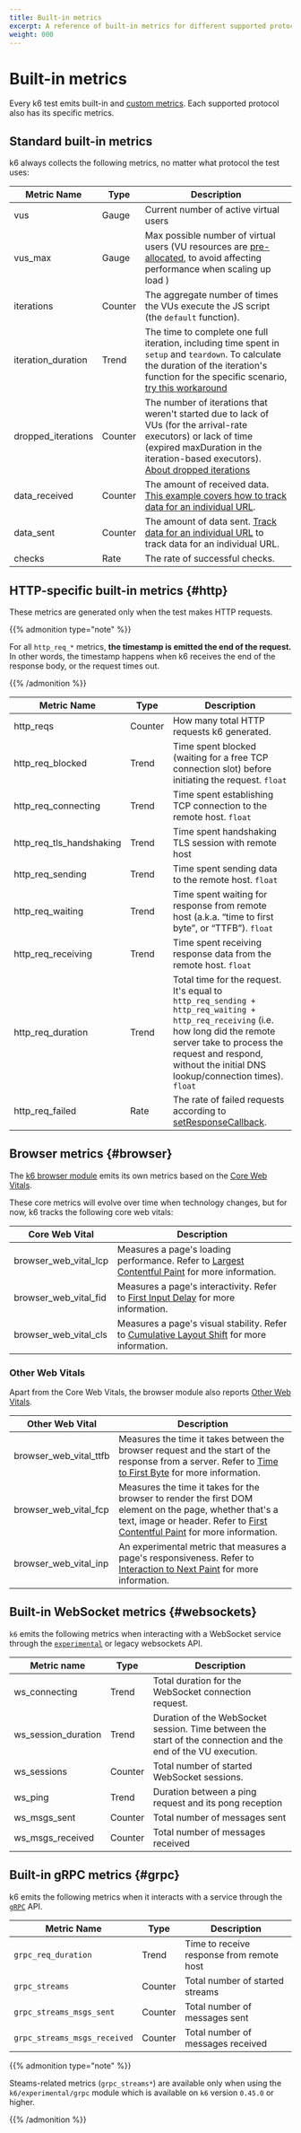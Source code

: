 ```yaml
---
title: Built-in metrics
excerpt: A reference of built-in metrics for different supported protocols.
weight: 000
---
```


# Built-in metrics

Every k6 test emits built-in and [custom metrics](https://grafana.com/docs/k6/<K6_VERSION>/using-k6/metrics/create-custom-metrics).
Each supported protocol also has its specific metrics.

## Standard built-in metrics

k6 always collects the following metrics, no matter what protocol the test uses:

| Metric Name        | Type    | Description                                                                                                                                                                                                                                                                                   |
| ------------------ | ------- | --------------------------------------------------------------------------------------------------------------------------------------------------------------------------------------------------------------------------------------------------------------------------------------------- |
| vus                | Gauge   | Current number of active virtual users                                                                                                                                                                                                                                                        |
| vus_max            | Gauge   | Max possible number of virtual users (VU resources are [pre-allocated](https://grafana.com/docs/k6/<K6_VERSION>/using-k6/scenarios/concepts/arrival-rate-vu-allocation), to avoid affecting performance when scaling up load )                                                                |
| iterations         | Counter | The aggregate number of times the VUs execute the JS script (the `default` function).                                                                                                                                                                                                         |
| iteration_duration | Trend   | The time to complete one full iteration, including time spent in `setup` and `teardown`. To calculate the duration of the iteration's function for the specific scenario, [try this workaround](https://grafana.com/docs/k6/<K6_VERSION>/using-k6/workaround-iteration-duration)              |
| dropped_iterations | Counter | The number of iterations that weren't started due to lack of VUs (for the arrival-rate executors) or lack of time (expired maxDuration in the iteration-based executors). [About dropped iterations](https://grafana.com/docs/k6/<K6_VERSION>/using-k6/scenarios/concepts/dropped-iterations) |
| data_received      | Counter | The amount of received data. [This example covers how to track data for an individual URL](https://grafana.com/docs/k6/<K6_VERSION>/examples/tracking-data-per).                                                                                                                              |
| data_sent          | Counter | The amount of data sent. [Track data for an individual URL](https://grafana.com/docs/k6/<K6_VERSION>/examples/tracking-data-per) to track data for an individual URL.                                                                                                                         |
| checks             | Rate    | The rate of successful checks.                                                                                                                                                                                                                                                                |

## HTTP-specific built-in metrics {#http}

These metrics are generated only when the test makes HTTP requests.

{{% admonition type="note" %}}

For all `http_req_*` metrics, **the timestamp is emitted the end of the request.**
In other words, the timestamp happens when k6 receives the end of the response body, or the request times out.

{{% /admonition %}}

| Metric Name              | Type    | Description                                                                                                                                                                                                                                  |
| ------------------------ | ------- | -------------------------------------------------------------------------------------------------------------------------------------------------------------------------------------------------------------------------------------------- |
| http_reqs                | Counter | How many total HTTP requests k6 generated.                                                                                                                                                                                                   |
| http_req_blocked         | Trend   | Time spent blocked (waiting for a free TCP connection slot) before initiating the request. `float`                                                                                                                                           |
| http_req_connecting      | Trend   | Time spent establishing TCP connection to the remote host. `float`                                                                                                                                                                           |
| http_req_tls_handshaking | Trend   | Time spent handshaking TLS session with remote host                                                                                                                                                                                          |
| http_req_sending         | Trend   | Time spent sending data to the remote host. `float`                                                                                                                                                                                          |
| http_req_waiting         | Trend   | Time spent waiting for response from remote host (a.k.a. “time to first byte”, or “TTFB”). `float`                                                                                                                                           |
| http_req_receiving       | Trend   | Time spent receiving response data from the remote host. `float`                                                                                                                                                                             |
| http_req_duration        | Trend   | Total time for the request. It's equal to `http_req_sending + http_req_waiting + http_req_receiving` (i.e. how long did the remote server take to process the request and respond, without the initial DNS lookup/connection times). `float` |
| http_req_failed          | Rate    | The rate of failed requests according to [setResponseCallback](https://grafana.com/docs/k6/<K6_VERSION>/javascript-api/k6-http/set-response-callback).                                                                                       |

## Browser metrics {#browser}

The [k6 browser module](https://grafana.com/docs/k6/<K6_VERSION>/using-k6-browser) emits its own metrics based on the [Core Web Vitals](https://web.dev/vitals/#core-web-vitals).

These core metrics will evolve over time when technology changes, but for now, k6 tracks the following core web vitals:

<!-- vale off -->

| Core Web Vital        | Description                                                                                                            |
| --------------------- | ---------------------------------------------------------------------------------------------------------------------- |
| browser_web_vital_lcp | Measures a page's loading performance. Refer to [Largest Contentful Paint](https://web.dev/lcp/) for more information. |
| browser_web_vital_fid | Measures a page's interactivity. Refer to [First Input Delay](https://web.dev/fid/) for more information.              |
| browser_web_vital_cls | Measures a page's visual stability. Refer to [Cumulative Layout Shift](https://web.dev/cls/) for more information.     |

<!-- vale on -->

### Other Web Vitals

Apart from the Core Web Vitals, the browser module also reports [Other Web Vitals](https://web.dev/vitals/#other-web-vitals).

<!-- vale off -->

| Other Web Vital        | Description                                                                                                                                                                                                   |
| ---------------------- | ------------------------------------------------------------------------------------------------------------------------------------------------------------------------------------------------------------- |
| browser_web_vital_ttfb | Measures the time it takes between the browser request and the start of the response from a server. Refer to [Time to First Byte](https://web.dev/ttfb/) for more information.                                |
| browser_web_vital_fcp  | Measures the time it takes for the browser to render the first DOM element on the page, whether that's a text, image or header. Refer to [First Contentful Paint](https://web.dev/fcp/) for more information. |
| browser_web_vital_inp  | An experimental metric that measures a page's responsiveness. Refer to [Interaction to Next Paint](https://web.dev/inp/) for more information.                                                                |

<!-- vale on -->

## Built-in WebSocket metrics {#websockets}

`k6` emits the following metrics when interacting with a WebSocket service through the [`experimental`](https://grafana.com/docs/k6/<K6_VERSION>/javascript-api/k6-experimental/websockets) or legacy websockets API.

| Metric name         | Type    | Description                                                                                                  |
| ------------------- | ------- | ------------------------------------------------------------------------------------------------------------ |
| ws_connecting       | Trend   | Total duration for the WebSocket connection request.                                                         |
| ws_session_duration | Trend   | Duration of the WebSocket session. Time between the start of the connection and the end of the VU execution. |
| ws_sessions         | Counter | Total number of started WebSocket sessions.                                                                  |
| ws_ping             | Trend   | Duration between a ping request and its pong reception                                                       |
| ws_msgs_sent        | Counter | Total number of messages sent                                                                                |
| ws_msgs_received    | Counter | Total number of messages received                                                                            |

## Built-in gRPC metrics {#grpc}

k6 emits the following metrics when it interacts with a service through the [`gRPC`](https://grafana.com/docs/k6/<K6_VERSION>/javascript-api/k6-net-grpc/) API.

| Metric Name                  | Type    | Description                               |
| ---------------------------- | ------- | ----------------------------------------- |
| `grpc_req_duration`          | Trend   | Time to receive response from remote host |
| `grpc_streams`               | Counter | Total number of started streams           |
| `grpc_streams_msgs_sent`     | Counter | Total number of messages sent             |
| `grpc_streams_msgs_received` | Counter | Total number of messages received         |

{{% admonition type="note" %}}

Steams-related metrics (`grpc_streams*`) are available only when using the `k6/experimental/grpc` module which is available on `k6` version `0.45.0` or higher.

{{% /admonition %}}
